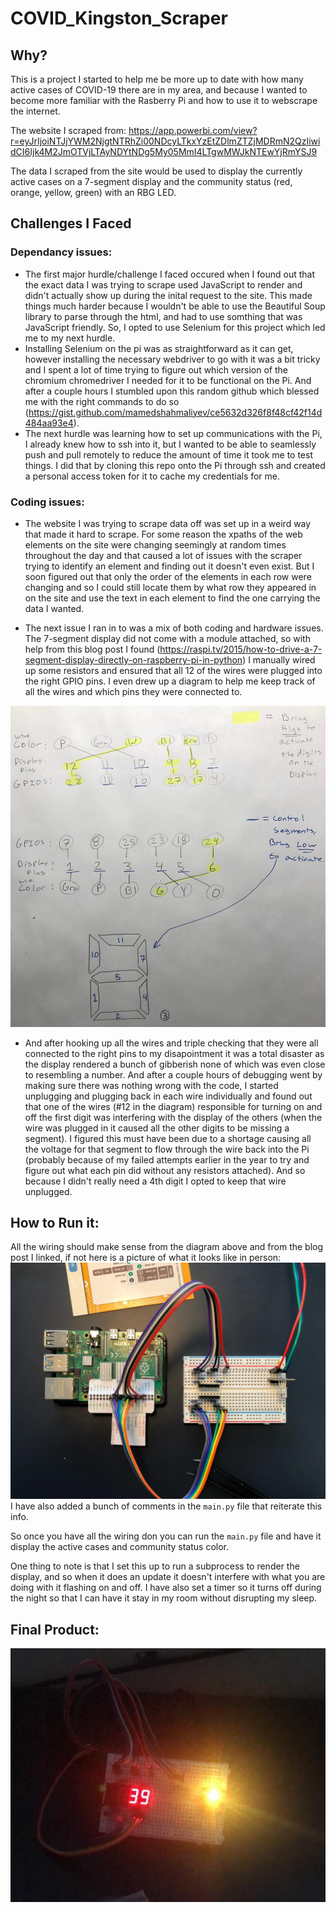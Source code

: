 # COVID_Kingston_Scraper

## Why?
This is a project I started to help me be more up to date with how many active cases of COVID-19 there are in my area, and because I wanted to become more familiar with the Rasberry Pi and how to use it to webscrape the internet. 

The website I scraped from: https://app.powerbi.com/view?r=eyJrIjoiNTJjYWM2NjgtNTRhZi00NDcyLTkxYzEtZDlmZTZjMDRmN2QzIiwidCI6Ijk4M2JmOTVjLTAyNDYtNDg5My05MmI4LTgwMWJkNTEwYjRmYSJ9

The data I scraped from the site would be used to display the currently active cases on a 7-segment display and the community status (red, orange, yellow, green) with an RBG LED. 

## Challenges I Faced

### Dependancy issues:
* The first major hurdle/challenge I faced occured when I found out that the exact data I was trying to scrape used JavaScript to render and didn't actually show up during the inital request to the site. This made things much harder because I wouldn't be able to use the Beautiful Soup library to parse through the html, and had to use somthing that was JavaScript friendly. So, I opted to use Selenium for this project which led me to my next hurdle.
* Installing Selenium on the pi was as straightforward as it can get, however installing the necessary webdriver to go with it was a bit tricky and I spent a lot of time trying to figure out which version of the chromium chromedriver I needed for it to be functional on the Pi. And after a couple hours I stumbled upon this random github which blessed me with the right commands to do so (https://gist.github.com/mamedshahmaliyev/ce5632d326f8f48cf42f14d484aa93e4).
* The next hurdle was learning how to set up communications with the Pi, I already knew how to ssh into it, but I wanted to be able to seamlessly push and pull remotely to reduce the amount of time it took me to test things. I did that by cloning this repo onto the Pi through ssh and created a personal access token for it to cache my credentials for me.

### Coding issues:
* The website I was trying to scrape data off was set up in a weird way that made it hard to scrape. For some reason the xpaths of the web elements on the site were changing seemingly at random times throughout the day and that caused a lot of issues with the scraper trying to identify an element and finding out it doesn't even exist. But I soon figured out that only the order of the elements in each row were changing and so I could still locate them by what row they appeared in on the site and use the text in each element to find the one carrying the data I wanted.

* The next issue I ran in to was a mix of both coding and hardware issues. The 7-segment display did not come with a module attached, so with help from this blog post I found (https://raspi.tv/2015/how-to-drive-a-7-segment-display-directly-on-raspberry-pi-in-python) I manually wired up some resistors and ensured that all 12 of the wires were plugged into the right GPIO pins. I even drew up a diagram to help me keep track of all the wires and which pins they were connected to.

![Wiring Diagram](https://github.com/jyaacoub/COVID_Kingston_Scraper/blob/master/resources/Wiring%20diagram.jpeg)

* And after hooking up all the wires and triple checking that they were all connected to the right pins to my disapointment it was a total disaster as the display rendered a bunch of gibberish none of which was even close to resembling a number. And after a couple hours of debugging went by making sure there was nothing wrong with the code, I started unplugging and plugging back in each wire individually and found out that one of the wires (#12 in the diagram) responsible for turning on and off the first digit was interfering with the display of the others (when the wire was plugged in it caused all the other digits to be missing a segment). I figured this must have been due to a shortage causing all the voltage for that segment to flow through the wire back into the Pi (probably because of my failed attempts earlier in the year to try and figure out what each pin did without any resistors attached). And so because I didn't really need a 4th digit I opted to keep that wire unplugged.
  
## How to Run it:
All the wiring should make sense from the diagram above and from the blog post I linked, if not here is a picture of what it looks like in person:
![Wiring](https://github.com/jyaacoub/COVID_Kingston_Scraper/blob/master/resources/Wiring.jpeg)
I have also added a bunch of comments in the `main.py` file that reiterate this info.
  
So once you have all the wiring don you can run the `main.py` file and have it display the active cases and community status color. 

One thing to note is that I set this up to run a subprocess to render the display, and so when it does an update it doesn't interfere with what you are doing with it flashing on and off. I have also set a timer so it turns off during the night so that I can have it stay in my room without disrupting my sleep.


## Final Product:

![Final Product](https://github.com/jyaacoub/COVID_Kingston_Scraper/blob/master/resources/Final%20product.jpeg)
